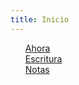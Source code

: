 ```yaml
---
title: Inicio
---
```


- [Ahora](ahora)
- [Escritura](escritura)
- [Notas](https://notas.cristian.lat)

<style>ul { list-style: none }</style>